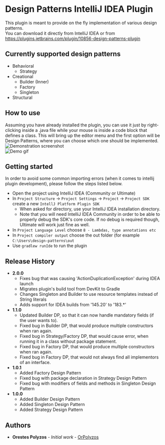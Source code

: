 # Design Patterns IntelliJ IDEA Plugin
This plugin is meant to provide on the fly implementation of various design patterns.
<br/>
You can download it directly from IntelliJ IDEA or from https://plugins.jetbrains.com/plugin/10856-design-patterns-plugin

## Currently supported design patterns
* Behavioral
  * Strategy
* Creational
  * Builder (Inner)
  * Factory
  * Singleton
* Structural

## How to use
Assuming you have already installed the plugin, you can use it just by right-clicking inside a .java file while your mouse is inside a code block that defines a class. This will bring up the editor menu and the first option will be Design Patterns, where you can choose which one should be implemented.<br/>
![Demonstration screenshot](/../screenshots/Demonstration.png?raw=true)<br/>
![Demo gif](/../screenshots/BuilderDemo.gif?raw=true)

## Getting started
In order to avoid some common importing errors (when it comes to intellij plugin development), please follow the steps listed below.<br/>
* Open the project using IntelliJ IDEA (Community or Ultimate)
* In `Project Structure` -> `Project Settings` -> `Project` -> `Project SDK` create a new `IntellJ Platform Plugin SDK`</br>
  * When asked for directory, use your IntelliJ IDEA installation directory.
  * Note that you will need IntelliJ IDEA Community in order to be able to properly debug the SDK's core code. If no debug is required though, Ultimate will work just fine as well.
* In `Project Language Level` choose `8 - Lambdas, type annotations etc` 
* In `Project compiler output` choose the out folder (for example `C:\Users\design-patterns\out`
* Use `gradlew runIde` to run the plugin

## Release History
* <strong>2.0.0</strong>
  * Fixes bug that was causing 'ActionDuplicationException' during IDEA launch
  * Migrates plugin's build tool from DevKit to Gradle
  * Changes Singleton and Builder to use resource templates instead of String literals
  * Adds support for IDEA builds from '145.20' to '183.*'
* <strong>1.1.0</strong>
  * Updated Builder DP, so that it can now handle mandatory fields (if the user wants to).
  * Fixed bug in Builder DP, that would produce multiple constructors when ran again.
  * Fixed bug in Strategy/Factory DP, that would cause error, when running it in a class without package statement.
  * Fixed bug in Factory DP, that would produce multiple constructors when ran again.
  * Fixed bug in Factory DP, that would not always find all implementors of an interface.  
* <strong>1.0.1</strong>
  * Added Factory Design Pattern 
  * Fixed bug with package declaration in Strategy Design Pattern 
  * Fixed bug with modifiers of fields and methods in Singleton Design Pattern
* <strong>1.0.0</strong>
  * Added Builder Design Pattern
  * Added Singleton Design Pattern
  * Added Strategy Design Pattern

## Authors
* **Orestes Polyzos** - *Initial work* - [OrPolyzos](https://github.com/OrPolyzos)